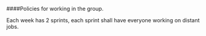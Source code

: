 ####Policies for working in the group.

Each week has 2 sprints, each sprint shall have everyone working on distant jobs.
